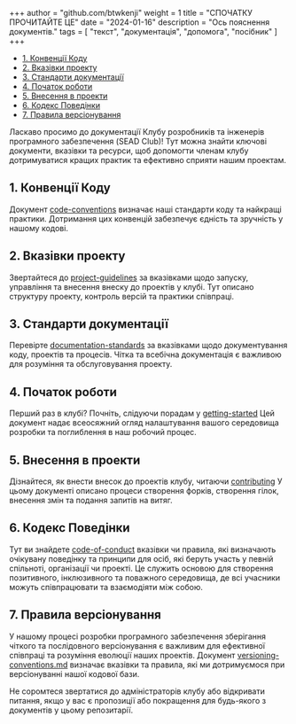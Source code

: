 +++
author = "github.com/btwkenji"
weight = 1
title = "СПОЧАТКУ ПРОЧИТАЙТЕ ЦЕ"
date = "2024-01-16"
description = "Ось пояснення документів."
tags = [
    "текст",
    "документація",
    "допомога",
    "посібник"
]
+++

<!--toc:start-->
- [1. Конвенції Коду](#1-конвенції-коду)
- [2. Вказівки проекту](#2-вказівки-проекту)
- [3. Стандарти документації](#3-стандарти-документації)
- [4. Початок роботи](#4-початок-роботи)
- [5. Внесення в проекти](#5-внесення-в-проекти)
- [6. Кодекс Поведінки](#6-кодекс-поведінки)
- [7. Правила версіонування](#7-правила-версіонування)
<!--toc:end-->

Ласкаво просимо до документації Клубу розробників та інженерів програмного забезпечення (SEAD Club)! Тут можна знайти ключові документи, вказівки та ресурси, щоб допомогти членам клубу дотримуватися кращих практик та ефективно сприяти нашим проектам.

## 1. Конвенції Коду

Документ [code-conventions](/uk/docs/code-conventions) визначає наші стандарти коду та найкращі практики. Дотримання цих конвенцій забезпечує єдність та зручність у нашому кодові.

## 2. Вказівки проекту

Звертайтеся до [project-guidelines](/uk/docs/project-guidelines) за вказівками щодо запуску, управління та внесення внеску до проектів у клубі. Тут описано структуру проекту, контроль версій та практики співпраці.

## 3. Стандарти документації

Перевірте [documentation-standards](/uk/docs/documentation-standards) за вказівками щодо документування коду, проектів та процесів. Чітка та всебічна документація є важливою для розуміння та обслуговування проекту.

## 4. Початок роботи

Перший раз в клубі? Почніть, слідуючи порадам у [getting-started](/uk/docs/getting-started) Цей документ надає всеосяжний огляд налаштування вашого середовища розробки та поглиблення в наш робочий процес.

## 5. Внесення в проекти

Дізнайтеся, як внести внесок до проектів клубу, читаючи [contributing](/uk/docs/contributing) У цьому документі описано процеси створення форків, створення гілок, внесення змін та подання запитів на витяг.

## 6. Кодекс Поведінки

Тут ви знайдете [code-of-conduct](/uk/docs/code-of-conduct) вказівки чи правила, які визначають очікувану поведінку та принципи для осіб, які беруть участь у певній спільноті, організації чи проекті. Це служить основою для створення позитивного, інклюзивного та поважного середовища, де всі учасники можуть співпрацювати та взаємодіяти між собою.

## 7. Правила версіонування

У нашому процесі розробки програмного забезпечення зберігання чіткого та послідовного версіонування є важливим для ефективної співпраці та розуміння еволюції наших проектів. Документ [versioning-conventions.md](/uk/docs/versioning-conventions) визначає вказівки та правила, які ми дотримуємося при версіонуванні нашої кодової бази.

Не соромтеся звертатися до адміністраторів клубу або відкривати питання, якщо у вас є пропозиції або покращення для будь-якого з документів у цьому репозитарії.
